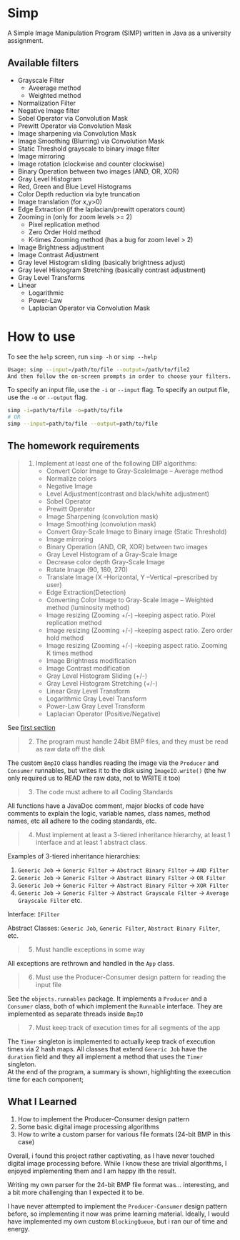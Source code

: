 # Simp
A Simple Image Manipulation Program (SIMP) written in Java as a university assignment.

## Available filters
- Grayscale Filter
    - Aveerage method
    - Weighted method
- Normalization Filter
- Negative Image filter
- Sobel Operator via Convolution Mask
- Prewitt Operator via Convolution Mask
- Image sharpening via Convolution Mask
- Image Smoothing (Blurring) via Convolution Mask
- Static Threshold grayscale to binary image filter
- Image mirroring
- Image rotation (clockwise and counter clockwise)
- Binary Operation between two images (AND, OR, XOR)
- Gray Level Histogram
- Red, Green and Blue Level Histograms
- Color Depth reduction via byte truncation
- Image translation (for x,y>0)
- Edge Extraction (if the laplacian/prewitt operators count)
- Zooming in (only for zoom levels >= 2)
    - Pixel replication method
    - Zero Order Hold method
    - K-times Zooming method (has a bug for zoom level > 2)
- Image Brightness adjustment
- Image Contrast Adjustment
- Gray level Histogram sliding (basically brightness adjust)
- Gray level Hiistogram Stretching (basically contrast adjustment)
- Gray Level Transforms
- Linear
    - Logarithmic
    - Power-Law
    - Laplacian Operator via Convolution Mask

# How to use
To see the `help` screen, run `simp -h` or `simp --help`
``` bash
Usage: simp --input=/path/to/file --output=/path/to/file2
And then follow the on-screen prompts in order to choose your filters.
```

To specify an input file, use the `-i` or `--input` flag. To specify an output file, use the `-o` or `--output` flag.

``` bash
simp -i=path/to/file -o=path/to/file
# OR
simp --input=path/to/file --output=path/to/file
```

## The homework requirements

> 1. Implement at least one of the following DIP algorithms:
>     - Convert Color Image to Gray-ScaleImage – Average method
>     - Normalize colors
>     - Negative Image
>     - Level Adjustment(contrast and black/white adjustment)
>     - Sobel Operator
>     - Prewitt Operator
>     - Image Sharpening (convolution mask)
>     - Image Smoothing (convolution mask)
>     - Convert Gray-Scale Image to Binary image (Static Threshold)
>     - Image mirroring
>     - Binary Operation (AND, OR, XOR) between two images
>     - Gray Level Histogram of a Gray-Scale Image
>     - Decrease color depth Gray-Scale Image
>     - Rotate Image (90, 180, 270)
>     - Translate Image (X –Horizontal, Y –Vertical –prescribed by user)
>     - Edge Extraction(Detection)
>     - Converting Color Image to Gray-Scale Image – Weighted method (luminosity method)
>     - Image resizing (Zooming +/-) –keeping aspect ratio. Pixel replication  method
>     - Image resizing (Zooming +/-) –keeping aspect ratio. Zero order hold  method
>     - Image resizing (Zooming +/-) –keeping aspect ratio. Zooming K times  method
>     - Image Brightness modification
>     - Image Contrast modification
>     - Gray Level Histogram Sliding (+/-)
>     - Gray Level Histogram Stretching (+/-)
>     - Linear Gray Level Transform
>     - Logarithmic Gray Level Transform
>     - Power-Law Gray Level Transform
>     - Laplacian Operator (Positive/Negative)

See [first section](#available-filters)

> 2. The program must handle 24bit BMP files, and they must be read as raw data off the disk

The custom `BmpIO` class handles reading the image via the `Producer` and `Consumer` runnables, but writes it to the disk using `ImageIO.write()` (the hw only required us to READ the raw data, not to WRITE it too)

> 3. The code must adhere to all Coding Standards

All functions have a JavaDoc comment, major blocks of code have comments to explain the logic, variable names, class names, method names, etc all adhere to the coding standards, etc.

> 4. Must implement at least a 3-tiered inheritance hierarchy, at least 1 interface and at least 1 abstract class.

Examples of 3-tiered inheritance hierarchies:

1. `Generic Job` -> `Generic Filter` -> `Abstract Binary Filter` -> `AND Filter`
2. `Generic Job` -> `Generic Filter` -> `Abstract Binary Filter` -> `OR Filter`
3. `Generic Job` -> `Generic Filter` -> `Abstract Binary Filter` -> `XOR Filter`
4. `Generic Job` -> `Generic Filter` -> `Abstract Grayscale Filter` -> `Average Grayscale Filter`
    etc.

Interface: `IFilter`

Abstract Classes: `Generic Job`, `Generic Filter`, `Abstract Binary Filter`, etc.


> 5. Must handle exceptions in some way

All exceptions are rethrown and handled in the `App` class.

> 6. Must use the Producer-Consumer design pattern for reading the input file

See the `objects.runnables` package. It implements a `Producer` and a `Consumer` class, both of which implement the `Runnable` interface. They are implemented as separate threads inside `BmpIO`

> 7. Must keep track of execution times for all segments of the app

The `Timer` singleton is implemented to actually keep track of execution times via 2 hash maps. All classes that extend `Generic Job` have the `duration` field and they all implement a method that uses the `Timer` singleton.  
At the end of the program, a summary is shown, highlighting the exeecution time for each component;


## What I Learned
1. How to implement the Producer-Consumer design pattern
2. Some basic digital image processing algorithms
3. How to write a custom parser for various file formats (24-bit BMP in this case)

Overall, i found this project rather captivating, as I have never touched digital image processing before. While I know these are trivial algorithms, I enjoyed implementing them and I am happy ith the result.

Writing my own parser for the 24-bit BMP file format was... interesting, and a bit more challenging than I expected it to be.

I have never attempted to implement the `Producer-Consumer` design pattern before, so implementing it now was prime learning material. Ideally, I would have implemented my own custom `BlockingQueue`, but i ran our of time and energy.

